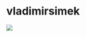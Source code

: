 # vladimirsimek
<img
  src="https://cr-ss-service.azurewebsites.net/api/ScreenShot?widget=summary&username=vladimir-simek&badges=3&show-avatar=true&style=--header-bg-color:%23000;--border-radius:10px"
/>
